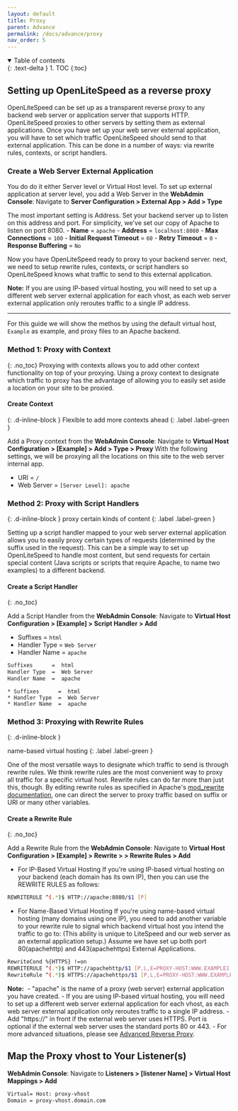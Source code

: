 ```yaml
---
layout: default
title: Proxy
parent: Advance
permalink: /docs/advance/proxy
nav_order: 5
---
```


<details open markdown="block">
  <summary>
    Table of contents
  </summary>
  {: .text-delta }
1. TOC
{:toc}

</details>

## Setting up OpenLiteSpeed as a reverse proxy

OpenLiteSpeed can be set up as a transparent reverse proxy to any backend web server or application server that supports HTTP. OpenLiteSpeed proxies to other servers by setting them as external applications.
Once you have set up your web server external application, you will have to set which traffic OpenLiteSpeed should send to that external application. This can be done in a number of ways: via rewrite rules, contexts, or script handlers.

### Create a Web Server External Application 

You do do it either Server level or Virtual Host level. 
To set up external application at server level, you add a Web Server in the **WebAdmin Console**: Navigate to **Server Configuration > External App > Add > Type**

The most important setting is Address. Set your backend server up to listen on this address and port. For simplicity, we've set our copy of Apache to listen on port 8080.
    - **Name** = `apache`
    - **Address** = `localhost:8080`
    - **Max Connections** = `100`
    - **Initial Request Timeout** = `60`
    - **Retry Timeout** = `0`
    - **Response Buffering** = `No`

Now you have OpenLiteSpeed ready to proxy to your backend server. next, we need to setup rewrite rules, contexts, or script handlers so 
OpenLiteSpeed knows what traffic to send to this external application. 

**Note:** If you are using IP-based virtual hosting, you will need to set up a different web server external application for each vhost, as each web server external application only reroutes traffic to a single IP address.

---

For this guide we will show the methos by using the default virtual host, `Example` as example, and proxy files to an Apache backend.

### Method 1: Proxy with Context
{: .no_toc}
Proxying with contexts allows you to add other context functionality on top of your proxying.
Using a proxy context to designate which traffic to proxy has the advantage of allowing you to easily set aside a location on your site to be proxied. 

#### Create Context
{: .d-inline-block }
Flexible to add more contexts ahead
{: .label .label-green }

Add a Proxy context from the **WebAdmin Console**: Navigate to **Virtual Host Configuration > [Example] > Add > Type > Proxy**
With the following settings, we will be proxying all the locations on this site to the web server internal app.
  - URI = `/`
  - Web Server = `[Server Level]: apache`

### Method 2: Proxy with Script Handlers
{: .d-inline-block }
proxy certain kinds of content
{: .label .label-green }

Setting up a script handler mapped to your web server external application allows you to easily proxy certain types of requests (determined by the suffix used in the request). This can be a simple way to set up OpenLiteSpeed to handle most content, but send requests for certain special content (Java scripts or scripts that require Apache, to name two examples) to a different backend. 

#### Create a Script Handler
{: .no_toc}

Add a Script Handler from the **WebAdmin Console**: Navigate to **Virtual Host Configuration > [Example] > Script Handler > Add**
  - Suffixes = `html`
  - Handler Type = `Web Server`
  - Handler Name = `apache`

```apache
Suffixes      =  html
Handler Type  =  Web Server
Handler Name  =  apache
```
```text
* Suffixes      =  html
* Handler Type  =  Web Server
* Handler Name  =  apache
```

### Method 3: Proxying with Rewrite Rules
{: .d-inline-block }

name-based virtual hosting
{: .label .label-green }

One of the most versatile ways to designate which traffic to send is through rewrite rules. We think rewrite rules are the most convenient way to proxy all traffic for a specific virtual host. Rewrite rules can do far more than just this, though. By editing rewrite rules as specified in Apache's [mod_rewrite documentation](http://httpd.apache.org/docs/current/mod/mod_rewrite.html), one can direct the server to proxy traffic based on suffix or URI or many other variables.

#### Create a Rewrite Rule
{: .no_toc}

Add a Rewrite Rule from the **WebAdmin Console**: Navigate to **Virtual Host Configuration > [Example] > Rewrite > > Rewrite Rules > Add**

 - For IP-Based Virtual Hosting
  If you're using IP-based virtual hosting on your backend (each domain has its own IP), then you can use the REWRITE RULES as follows:
```bash
REWRITERULE ^(.*)$ HTTP://apache:8080/$1 [P]
```

- For Name-Based Virtual Hosting
  If you're using name-based virtual hosting (many domains using one IP), you need to add another variable to your rewrite rule to signal which backend virtual host you intend the traffic to go to: (This ability is unique to LiteSpeed and our web server as an external application setup.)
  Assume we have set up both port 80(apachehttp) and 443(apachehttps) External Applications.
```bash
RewriteCond %{HTTPS} !=on
REWRITERULE ^(.*)$ HTTP://apachehttp/$1 [P,L,E=PROXY-HOST:WWW.EXAMPLE1.COM]
RewriteRule ^(.*)$ HTTPS://apachehttps/$1 [P,L,E=PROXY-HOST:WWW.EXAMPLE1.COM]
```
**Note:** 
    - "apache" is the name of a proxy (web server) external application you have created.
    - If you are using IP-based virtual hosting, you will need to set up a different web server external application for each vhost, as each web server external application only reroutes traffic to a single IP address.
    - Add "https://" in front if the external web server uses HTTPS. Port is optional if the external web server uses the standard ports 80 or 443.
    - For more advanced situations, please see [Advanced Reverse Proxy](https://openlitespeed.org/kb/advanced-reverse-proxy/).

## Map the Proxy vhost to Your Listener(s)

**WebAdmin Console**: Navigate to **Listeners > [listener Name] > Virtual Host Mappings > Add**
```apache
Virtual= Host: proxy-vhost
Domain = proxy-vhost.domain.com
```
